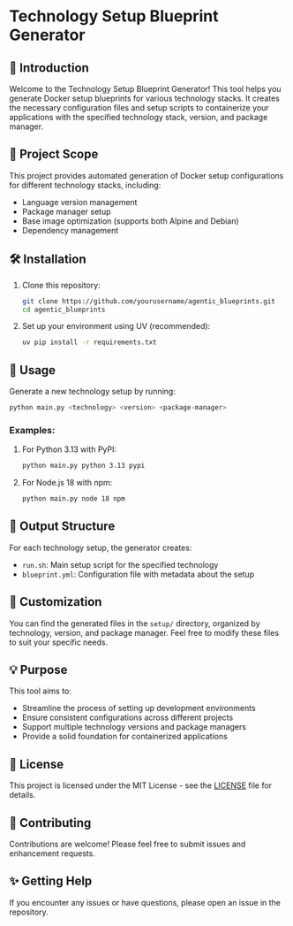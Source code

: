 # Technology Setup Blueprint Generator

## 🌟 Introduction
Welcome to the Technology Setup Blueprint Generator! This tool helps you generate Docker setup blueprints for various technology stacks. It creates the necessary configuration files and setup scripts to containerize your applications with the specified technology stack, version, and package manager.

## 🎯 Project Scope
This project provides automated generation of Docker setup configurations for different technology stacks, including:

- Language version management
- Package manager setup
- Base image optimization (supports both Alpine and Debian)
- Dependency management

## 🛠️ Installation

1. Clone this repository:
   ```bash
   git clone https://github.com/yourusername/agentic_blueprints.git
   cd agentic_blueprints
   ```

2. Set up your environment using UV (recommended):
   ```bash
   uv pip install -r requirements.txt
   ```

## 🚀 Usage

Generate a new technology setup by running:

```bash
python main.py <technology> <version> <package-manager>
```

### Examples:

1. For Python 3.13 with PyPI:
   ```bash
   python main.py python 3.13 pypi
   ```

2. For Node.js 18 with npm:
   ```bash
   python main.py node 18 npm
   ```

## 📂 Output Structure
For each technology setup, the generator creates:
- `run.sh`: Main setup script for the specified technology
- `blueprint.yml`: Configuration file with metadata about the setup

## 🔧 Customization
You can find the generated files in the `setup/` directory, organized by technology, version, and package manager. Feel free to modify these files to suit your specific needs.

## 💡 Purpose
This tool aims to:
- Streamline the process of setting up development environments
- Ensure consistent configurations across different projects
- Support multiple technology versions and package managers
- Provide a solid foundation for containerized applications

## 📜 License
This project is licensed under the MIT License - see the [LICENSE](LICENSE) file for details.

## 🤝 Contributing
Contributions are welcome! Please feel free to submit issues and enhancement requests.

## ✨ Getting Help
If you encounter any issues or have questions, please open an issue in the repository.